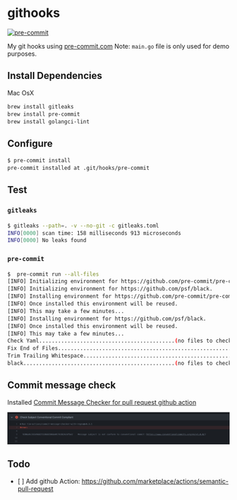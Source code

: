 # githooks

[![pre-commit](https://img.shields.io/badge/pre--commit-enabled-brightgreen?logo=pre-commit&logoColor=white)](https://github.com/pre-commit/pre-commit)

My git hooks using [pre-commit.com](https://pre-commit.com)
Note: `main.go` file is only used for demo purposes.

## Install Dependencies

Mac OsX
```sh
brew install gitleaks
brew install pre-commit
brew install golangci-lint
```

## Configure

```sh
$ pre-commit install
pre-commit installed at .git/hooks/pre-commit
```

## Test

### `gitleaks`

```sh
$ gitleaks --path=. -v --no-git -c gitleaks.toml
INFO[0000] scan time: 158 milliseconds 913 microseconds
INFO[0000] No leaks found
```

### `pre-commit`

```sh
$  pre-commit run --all-files                                                        ─╯
[INFO] Initializing environment for https://github.com/pre-commit/pre-commit-hooks.
[INFO] Initializing environment for https://github.com/psf/black.
[INFO] Installing environment for https://github.com/pre-commit/pre-commit-hooks.
[INFO] Once installed this environment will be reused.
[INFO] This may take a few minutes...
[INFO] Installing environment for https://github.com/psf/black.
[INFO] Once installed this environment will be reused.
[INFO] This may take a few minutes...
Check Yaml...........................................(no files to check)Skipped
Fix End of Files.........................................................Passed
Trim Trailing Whitespace.................................................Passed
black................................................(no files to check)Skipped
```

## Commit message check

Installed [Commit Message Checker for pull request github action](https://github.com/marketplace/actions/commit-message-checker-for-pull-request)

![](check.png)

## Todo

- [ ] Add github Action: https://github.com/marketplace/actions/semantic-pull-request
